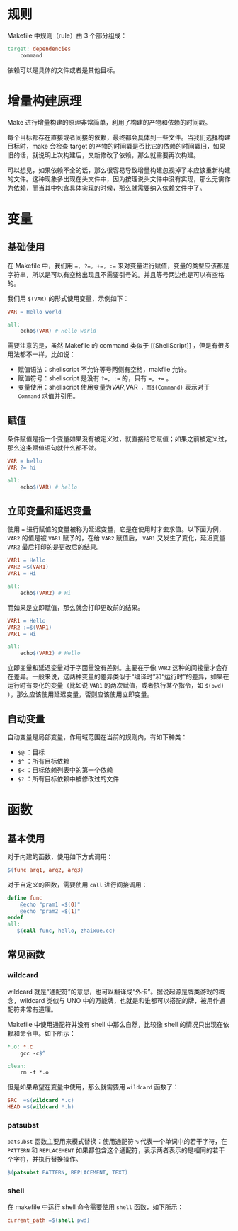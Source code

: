 # 规则

Makefile 中规则（rule）由 3 个部分组成：

``` makefile
target: dependencies
    command
```

依赖可以是具体的文件或者是其他目标。

# 增量构建原理

Make 进行增量构建的原理非常简单，利用了构建的产物和依赖的时间戳。

每个目标都存在直接或者间接的依赖，最终都会具体到一些文件。当我们选择构建目标时，make 会检查 target 的产物的时间戳是否比它的依赖的时间戳旧，如果旧的话，就说明上次构建后，又新修改了依赖，那么就需要再次构建。

可以想见，如果依赖不全的话，那么很容易导致增量构建忽视掉了本应该重新构建的文件。这种现象多出现在头文件中，因为按理说头文件中没有实现，那么无需作为依赖，而当其中包含具体实现的时候，那么就需要纳入依赖文件中了。

# 变量

## 基础使用

在 Makefile 中，我们用 `=, ?=, +=, :=` 来对变量进行赋值，变量的类型应该都是字符串，所以是可以有空格出现且不需要引号的。并且等号两边也是可以有空格的。

我们用 `$(VAR)` 的形式使用变量，示例如下：

``` makefile
VAR = Hello world

all:
    echo$(VAR) # Hello world
```

需要注意的是，虽然 Makefile 的 command 类似于 [[ShellScript]] ，但是有很多用法都不一样，比如说：

- 赋值语法：shellscript 不允许等号两侧有空格，makfile 允许。
- 赋值符号：shellscript 是没有 `?=, :=` 的，只有 `=, +=` 。
- 变量使用：shellscript 使用变量为${VAR},$VAR` ，而$(Command)` 表示对于 `Command` 求值并引用。

## 赋值

条件赋值是指一个变量如果没有被定义过，就直接给它赋值；如果之前被定义过，那么这条赋值语句就什么都不做。

``` makefile
VAR = hello
VAR ?= hi

all:
    echo$(VAR) # hello
```

## 立即变量和延迟变量

使用 `=` 进行赋值的变量被称为延迟变量，它是在使用时才去求值。以下面为例， `VAR2` 的值是被 `VAR1` 赋予的，在给 `VAR2` 赋值后， `VAR1` 又发生了变化，延迟变量 `VAR2` 最后打印的是更改后的结果。

``` makefile
VAR1 = Hello
VAR2 =$(VAR1)
VAR1 = Hi

all:
    echo$(VAR2) # Hi
```

而如果是立即赋值，那么就会打印更改前的结果。

``` makefile
VAR1 = Hello
VAR2 :=$(VAR1)
VAR1 = Hi

all:
    echo$(VAR2) # Hello
```

立即变量和延迟变量对于字面量没有差别。主要在于像 `VAR2` 这种的间接量才会存在差异。一般来说，这两种变量的差异类似于“编译时”和“运行时”的差异，如果在运行时有变化的变量（比如说 `VAR1` 的两次赋值，或者执行某个指令，如 `$(pwd)` ），那么应该使用延迟变量，否则应该使用立即变量。

## 自动变量

自动变量是局部变量，作用域范围在当前的规则内，有如下种类：

- `$@` ：目标
- `$^` ：所有目标依赖
- `$<` ：目标依赖列表中的第一个依赖
- `$?` ：所有目标依赖中被修改过的文件

# 函数

## 基本使用

对于内建的函数，使用如下方式调用：

``` makefile
$(func arg1, arg2, arg3)
```

对于自定义的函数，需要使用 `call` 进行间接调用：

``` makefile
define func
    @echo "pram1 =$(0)"
    @echo "pram2 =$(1)"
endef
all:
   $(call func, hello, zhaixue.cc)
```

## 常见函数

### wildcard

wildcard 就是“通配符”的意思，也可以翻译成“外卡”。据说起源是牌类游戏的概念，wildcard 类似与 UNO 中的万能牌，也就是和谁都可以搭配的牌，被用作通配符非常有道理。

Makefile 中使用通配符并没有 shell 中那么自然，比较像 shell 的情况只出现在依赖和命令中。如下所示：

``` makefile
*.o: *.c
    gcc -c$^

clean:
    rm -f *.o
```

但是如果希望在变量中使用，那么就需要用 `wildcard` 函数了：

``` makefile
SRC  =$(wildcard *.c)
HEAD =$(wildcard *.h)
```

### patsubst

`patsubst` 函数主要用来模式替换：使用通配符 `%` 代表一个单词中的若干字符，在 `PATTERN` 和 `REPLACEMENT` 如果都包含这个通配符，表示两者表示的是相同的若干个字符，并执行替换操作。

``` makefile
$(patsubst PATTERN, REPLACEMENT, TEXT)
```

### shell

在 makefile 中运行 shell 命令需要使用 `shell` 函数，如下所示：

``` makefile
current_path =$(shell pwd)
```

